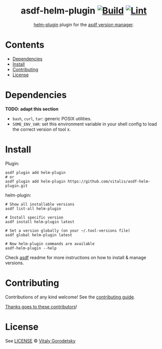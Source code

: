 <div align="center">

# asdf-helm-plugin [![Build](https://github.com/vitalis/asdf-helm-plugin/actions/workflows/build.yml/badge.svg)](https://github.com/vitalis/asdf-helm-plugin/actions/workflows/build.yml) [![Lint](https://github.com/vitalis/asdf-helm-plugin/actions/workflows/lint.yml/badge.svg)](https://github.com/vitalis/asdf-helm-plugin/actions/workflows/lint.yml)

[helm-plugin](https://github.com/vitalis/asdf-helm-plugin) plugin for the [asdf version manager](https://asdf-vm.com).

</div>

# Contents

- [Dependencies](#dependencies)
- [Install](#install)
- [Contributing](#contributing)
- [License](#license)

# Dependencies

**TODO: adapt this section**

- `bash`, `curl`, `tar`: generic POSIX utilities.
- `SOME_ENV_VAR`: set this environment variable in your shell config to load the correct version of tool x.

# Install

Plugin:

```shell
asdf plugin add helm-plugin
# or
asdf plugin add helm-plugin https://github.com/vitalis/asdf-helm-plugin.git
```

helm-plugin:

```shell
# Show all installable versions
asdf list-all helm-plugin

# Install specific version
asdf install helm-plugin latest

# Set a version globally (on your ~/.tool-versions file)
asdf global helm-plugin latest

# Now helm-plugin commands are available
asdf-helm-plugin --help
```

Check [asdf](https://github.com/asdf-vm/asdf) readme for more instructions on how to
install & manage versions.

# Contributing

Contributions of any kind welcome! See the [contributing guide](contributing.md).

[Thanks goes to these contributors](https://github.com/vitalis/asdf-helm-plugin/graphs/contributors)!

# License

See [LICENSE](LICENSE) © [Vitaly Gorodetsky](https://github.com/vitalis/)

